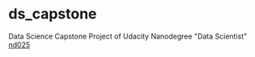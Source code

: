 # ds_capstone
Data Science Capstone Project of Udacity Nanodegree "Data Scientist" [nd025](https://www.udacity.com/enrollment/nd025)
